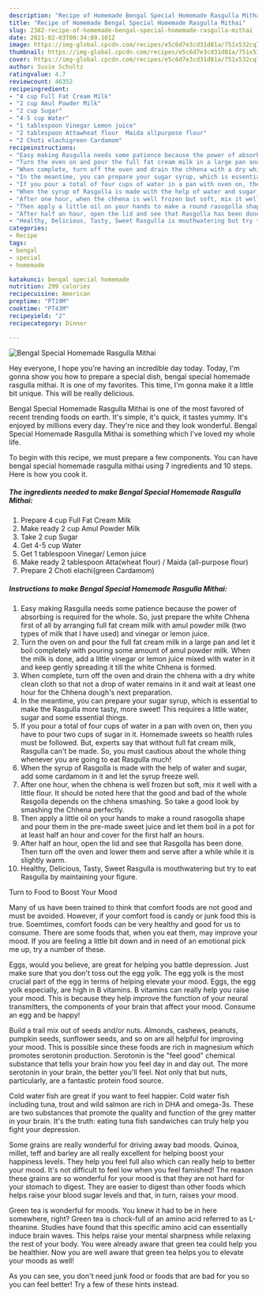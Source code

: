 ```yaml
---
description: "Recipe of Homemade Bengal Special Homemade Rasgulla Mithai"
title: "Recipe of Homemade Bengal Special Homemade Rasgulla Mithai"
slug: 2382-recipe-of-homemade-bengal-special-homemade-rasgulla-mithai
date: 2021-02-03T00:34:09.101Z
image: https://img-global.cpcdn.com/recipes/e5c6d7e3cd31d81a/751x532cq70/bengal-special-homemade-rasgulla-mithai-recipe-main-photo.jpg
thumbnail: https://img-global.cpcdn.com/recipes/e5c6d7e3cd31d81a/751x532cq70/bengal-special-homemade-rasgulla-mithai-recipe-main-photo.jpg
cover: https://img-global.cpcdn.com/recipes/e5c6d7e3cd31d81a/751x532cq70/bengal-special-homemade-rasgulla-mithai-recipe-main-photo.jpg
author: Susie Schultz
ratingvalue: 4.7
reviewcount: 46352
recipeingredient:
- "4 cup Full Fat Cream Milk"
- "2 cup Amul Powder Milk"
- "2 cup Sugar"
- "4-5 cup Water"
- "1 tablespoon Vinegar Lemon juice"
- "2 tablespoon Attawheat flour  Maida allpurpose flour"
- "2 Choti elachigreen Cardamom"
recipeinstructions:
- "Easy making Rasgulla needs some patience because the power of absorbing is required for the whole. So, just prepare the white Chhena first of all by arranging full fat cream milk with amul powder milk (two types of milk that I have used) and vinegar or lemon juice."
- "Turn the oven on and pour the full fat cream milk in a large pan and let it boil completely with pouring some amount of amul powder milk. When the milk is done, add a little vinegar or lemon juice mixed with water in it and keep gently spreading it till the white Chhena is formed."
- "When complete, turn off the oven and drain the chhena with a dry white clean cloth so that not a drop of water remains in it and wait at least one hour for the Chhena dough&#39;s next preparation."
- "In the meantime, you can prepare your sugar syrup, which is essential to make the Rasgulla more tasty, more sweet! This requires a little water, sugar and some essential things."
- "If you pour a total of four cups of water in a pan with oven on, then you have to pour two cups of sugar in it. Homemade sweets so health rules must be followed. But, experts say that without full fat cream milk, Rasgulla can&#39;t be made. So, you must cautious about the whole thing whenever you are going to eat Rasgulla much!"
- "When the syrup of Rasgolla is made with the help of water and sugar, add some cardamom in it and let the syrup freeze well."
- "After one hour, when the chhena is well frozen but soft, mix it well with a little flour. It should be noted here that the good and bad of the whole Rasgolla depends on the chhena smashing. So take a good look by smashing the Chhena perfectly."
- "Then apply a little oil on your hands to make a round rasogolla shape and pour them in the pre-made sweet juice and let them boil in a pot for at least half an hour and cover for the first half an hours."
- "After half an hour, open the lid and see that Rasgolla has been done. Then turn off the oven and lower them and serve after a while while it is slightly warm."
- "Healthy, Delicious, Tasty, Sweet Rasgulla is mouthwatering but try to eat Rasgulla by maintaining your figure."
categories:
- Recipe
tags:
- bengal
- special
- homemade

katakunci: bengal special homemade 
nutrition: 299 calories
recipecuisine: American
preptime: "PT19M"
cooktime: "PT43M"
recipeyield: "2"
recipecategory: Dinner

---
```



![Bengal Special Homemade Rasgulla Mithai](https://img-global.cpcdn.com/recipes/e5c6d7e3cd31d81a/751x532cq70/bengal-special-homemade-rasgulla-mithai-recipe-main-photo.jpg)

Hey everyone, I hope you're having an incredible day today. Today, I'm gonna show you how to prepare a special dish, bengal special homemade rasgulla mithai. It is one of my favorites. This time, I'm gonna make it a little bit unique. This will be really delicious.

Bengal Special Homemade Rasgulla Mithai is one of the most favored of recent trending foods on earth. It's simple, it's quick, it tastes yummy. It's enjoyed by millions every day. They're nice and they look wonderful. Bengal Special Homemade Rasgulla Mithai is something which I've loved my whole life.




To begin with this recipe, we must prepare a few components. You can have bengal special homemade rasgulla mithai using 7 ingredients and 10 steps. Here is how you cook it.

<!--inarticleads1-->

##### The ingredients needed to make Bengal Special Homemade Rasgulla Mithai:

1. Prepare 4 cup Full Fat Cream Milk
1. Make ready 2 cup Amul Powder Milk
1. Take 2 cup Sugar
1. Get 4-5 cup Water
1. Get 1 tablespoon Vinegar/ Lemon juice
1. Make ready 2 tablespoon Atta(wheat flour) / Maida (all-purpose flour)
1. Prepare 2 Choti elachi(green Cardamom)




<!--inarticleads2-->

##### Instructions to make Bengal Special Homemade Rasgulla Mithai:

1. Easy making Rasgulla needs some patience because the power of absorbing is required for the whole. So, just prepare the white Chhena first of all by arranging full fat cream milk with amul powder milk (two types of milk that I have used) and vinegar or lemon juice.
1. Turn the oven on and pour the full fat cream milk in a large pan and let it boil completely with pouring some amount of amul powder milk. When the milk is done, add a little vinegar or lemon juice mixed with water in it and keep gently spreading it till the white Chhena is formed.
1. When complete, turn off the oven and drain the chhena with a dry white clean cloth so that not a drop of water remains in it and wait at least one hour for the Chhena dough&#39;s next preparation.
1. In the meantime, you can prepare your sugar syrup, which is essential to make the Rasgulla more tasty, more sweet! This requires a little water, sugar and some essential things.
1. If you pour a total of four cups of water in a pan with oven on, then you have to pour two cups of sugar in it. Homemade sweets so health rules must be followed. But, experts say that without full fat cream milk, Rasgulla can&#39;t be made. So, you must cautious about the whole thing whenever you are going to eat Rasgulla much!
1. When the syrup of Rasgolla is made with the help of water and sugar, add some cardamom in it and let the syrup freeze well.
1. After one hour, when the chhena is well frozen but soft, mix it well with a little flour. It should be noted here that the good and bad of the whole Rasgolla depends on the chhena smashing. So take a good look by smashing the Chhena perfectly.
1. Then apply a little oil on your hands to make a round rasogolla shape and pour them in the pre-made sweet juice and let them boil in a pot for at least half an hour and cover for the first half an hours.
1. After half an hour, open the lid and see that Rasgolla has been done. Then turn off the oven and lower them and serve after a while while it is slightly warm.
1. Healthy, Delicious, Tasty, Sweet Rasgulla is mouthwatering but try to eat Rasgulla by maintaining your figure.




Turn to Food to Boost Your Mood


Many of us have been trained to think that comfort foods are not good and must be avoided. However, if your comfort food is candy or junk food this is true. Soemtimes, comfort foods can be very healthy and good for us to consume. There are some foods that, when you eat them, may improve your mood. If you are feeling a little bit down and in need of an emotional pick me up, try a number of these.

Eggs, would you believe, are great for helping you battle depression. Just make sure that you don't toss out the egg yolk. The egg yolk is the most crucial part of the egg in terms of helping elevate your mood. Eggs, the egg yolk especially, are high in B vitamins. B vitamins can really help you raise your mood. This is because they help improve the function of your neural transmitters, the components of your brain that affect your mood. Consume an egg and be happy!

Build a trail mix out of seeds and/or nuts. Almonds, cashews, peanuts, pumpkin seeds, sunflower seeds, and so on are all helpful for improving your mood. This is possible since these foods are rich in magnesium which promotes serotonin production. Serotonin is the "feel good" chemical substance that tells your brain how you feel day in and day out. The more serotonin in your brain, the better you'll feel. Not only that but nuts, particularly, are a fantastic protein food source.

Cold water fish are great if you want to feel happier. Cold water fish including tuna, trout and wild salmon are rich in DHA and omega-3s. These are two substances that promote the quality and function of the grey matter in your brain. It's the truth: eating tuna fish sandwiches can truly help you fight your depression. 

Some grains are really wonderful for driving away bad moods. Quinoa, millet, teff and barley are all really excellent for helping boost your happiness levels. They help you feel full also which can really help to better your mood. It's not difficult to feel low when you feel famished! The reason these grains are so wonderful for your mood is that they are not hard for your stomach to digest. They are easier to digest than other foods which helps raise your blood sugar levels and that, in turn, raises your mood.

Green tea is wonderful for moods. You knew it had to be in here somewhere, right? Green tea is chock-full of an amino acid referred to as L-theanine. Studies have found that this specific amino acid can essentially induce brain waves. This helps raise your mental sharpness while relaxing the rest of your body. You were already aware that green tea could help you be healthier. Now you are well aware that green tea helps you to elevate your moods as well!

As you can see, you don't need junk food or foods that are bad for you so you can feel better! Try  a few  of  these  hints  instead.

